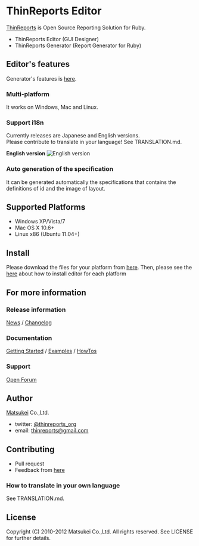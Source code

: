 # ThinReports Editor

[ThinReports](http://www.thinreports.org/) is Open Source Reporting Solution for Ruby.

* ThinReports Editor (GUI Designer)
* ThinReports Generator (Report Generator for Ruby)

## Editor's features

Generator's features is [here](http://www.thinreports.org/features/generator/).

### Multi-platform

It works on Windows, Mac and Linux.

### Support i18n

Currently releases are Japanese and English versions.  
Please contribute to translate in your language! See TRANSLATION.md.

**English version**
![English version](http://sphotos-b.ak.fbcdn.net/hphotos-ak-snc6/251812_413479922037106_573851698_n.jpg)

### Auto generation of the specification

It can be generated automatically the specifications that contains the definitions of id and the image of layout.

## Supported Platforms

* Windows XP/Vista/7
* Mac OS X 10.6+
* Linux x86 (Ubuntu 11.04+)

## Install

Please download the files for your platform from [here](http://sourceforge.net/projects/thinreports/files/).
Then, please see the [here](http://osc.matsukei.net/projects/thinreports/wiki/Installing_Editor_en) about how to install editor for each platform

## For more information

### Release information

[News](http://osc.matsukei.net/projects/thinreports/news) /
[Changelog](http://osc.matsukei.net/projects/thinreports/wiki/Changelog)

### Documentation

[Getting Started](http://osc.matsukei.net/projects/thinreports/wiki/Getting_Started) /
[Examples](http://osc.matsukei.net/projects/thinreports/wiki/Examples) /
[HowTos](http://osc.matsukei.net/projects/thinreports/wiki/HowTos)

### Support

[Open Forum](http://osc.matsukei.net/projects/thinreports/boards)

## Author

[Matsukei](http://www.matsukei.co.jp) Co.,Ltd.

* twitter: [@thinreports_org](https://twitter.com/thinreports_org)
* email: [thinreports@gmail.com](mailto:thinreports@gmail.com)

## Contributing

* Pull request
* Feedback from [here](http://osc.matsukei.net/projects/thinreports/issues/new)

### How to translate in your own language

See TRANSLATION.md.

## License

Copyright (C) 2010-2012 Matsukei Co.,Ltd. All rights reserved. See LICENSE for further details.
